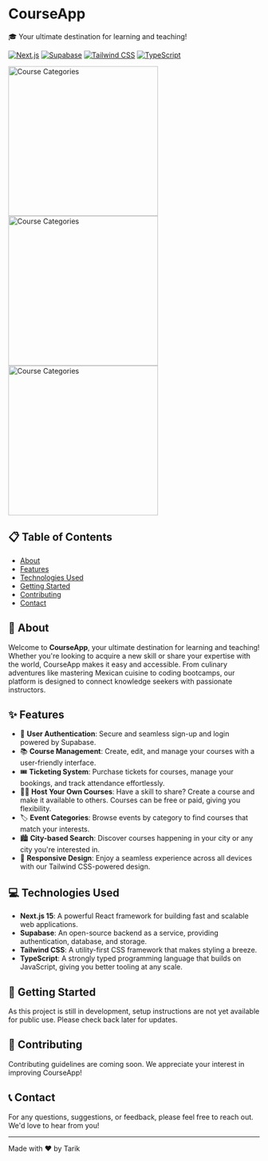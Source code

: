 # CourseApp

🎓 Your ultimate destination for learning and teaching!

[![Next.js](https://img.shields.io/badge/Next.js-15-black)](https://nextjs.org/)
[![Supabase](https://img.shields.io/badge/Supabase-Database-green)](https://supabase.io/)
[![Tailwind CSS](https://img.shields.io/badge/Tailwind%20CSS-Styling-blue)](https://tailwindcss.com/)
[![TypeScript](https://img.shields.io/badge/TypeScript-Language-blue)](https://www.typescriptlang.org/)

<p align="center flex">
  <img src="https://github.com/user-attachments/assets/7adf7e96-94da-480f-bc1d-2bb11b1a0e01" width="300" alt="Course Categories">
  <img src="https://github.com/user-attachments/assets/6961679d-ca3f-464f-a7b0-976585c926c1" width="300" alt="Course Categories">
  <img src="https://github.com/user-attachments/assets/1fccf9bc-1dd7-4859-9e97-50367883bffa" width="300" alt="Course Categories">
</p>



## 📋 Table of Contents

- [About](#-about)
- [Features](#-features)
- [Technologies Used](#-technologies-used)
- [Getting Started](#-getting-started)
- [Contributing](#-contributing)
- [Contact](#-contact)

## 🚀 About

Welcome to **CourseApp**, your ultimate destination for learning and teaching! Whether you're looking to acquire a new skill or share your expertise with the world, CourseApp makes it easy and accessible. From culinary adventures like mastering Mexican cuisine to coding bootcamps, our platform is designed to connect knowledge seekers with passionate instructors.



## ✨ Features

- 🌟 **User Authentication**: Secure and seamless sign-up and login powered by Supabase.
- 📚 **Course Management**: Create, edit, and manage your courses with a user-friendly interface.
- 🎟️ **Ticketing System**: Purchase tickets for courses, manage your bookings, and track attendance effortlessly.
- 🧑‍🏫 **Host Your Own Courses**: Have a skill to share? Create a course and make it available to others. Courses can be free or paid, giving you flexibility.
- 🏷️ **Event Categories**: Browse events by category to find courses that match your interests.
- 🏙️ **City-based Search**: Discover courses happening in your city or any city you're interested in.
- 📱 **Responsive Design**: Enjoy a seamless experience across all devices with our Tailwind CSS-powered design.



## 💻 Technologies Used

- **Next.js 15**: A powerful React framework for building fast and scalable web applications.
- **Supabase**: An open-source backend as a service, providing authentication, database, and storage.
- **Tailwind CSS**: A utility-first CSS framework that makes styling a breeze.
- **TypeScript**: A strongly typed programming language that builds on JavaScript, giving you better tooling at any scale.

## 🏁 Getting Started

As this project is still in development, setup instructions are not yet available for public use. Please check back later for updates.

## 🤝 Contributing

Contributing guidelines are coming soon. We appreciate your interest in improving CourseApp!

## 📞 Contact

For any questions, suggestions, or feedback, please feel free to reach out. We'd love to hear from you!

---

Made with ❤️ by Tarik
